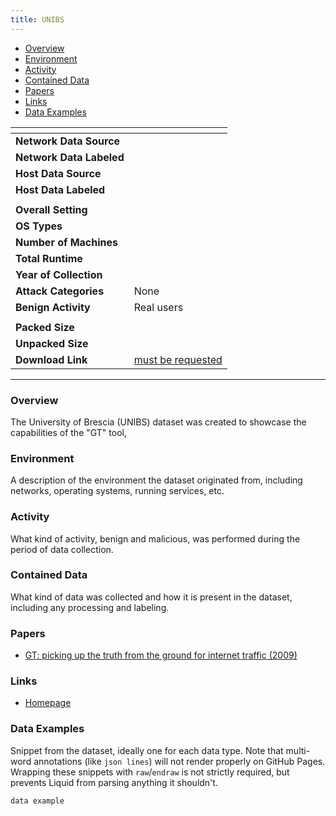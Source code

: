 ```yaml
---
title: UNIBS
---
```


- [Overview](#overview)
- [Environment](#environment)
- [Activity](#activity)
- [Contained Data](#contained-data)
- [Papers](#papers)
- [Links](#links)
- [Data Examples](#data-examples)

| <!-- -->                 | <!-- -->                                                           |
|--------------------------|--------------------------------------------------------------------|
| **Network Data Source**  |                                                                    |
| **Network Data Labeled** |                                                                    |
| **Host Data Source**     |                                                                    |
| **Host Data Labeled**    |                                                                    |
|                          |                                                                    |
| **Overall Setting**      |                                                                    |
| **OS Types**             |                                                                    |
| **Number of Machines**   |                                                                    |
| **Total Runtime**        |                                                                    |
| **Year of Collection**   |                                                                    |
| **Attack Categories**    | None                                                               |
| **Benign Activity**      | Real users                                                         |
|                          |                                                                    |
| **Packed Size**          |                                                                    |
| **Unpacked Size**        |                                                                    |
| **Download Link**        | [must be requested](http://netweb.ing.unibs.it/~ntw/tools/traces/) |

***

### Overview
The University of Brescia (UNIBS) dataset was created to showcase the capabilities of the "GT" tool, 

### Environment
A description of the environment the dataset originated from, including networks, operating systems, running services, etc.

### Activity
What kind of activity, benign and malicious, was performed during the period of data collection.

### Contained Data
What kind of data was collected and how it is present in the dataset, including any processing and labeling.

### Papers
- [GT: picking up the truth from the ground for internet traffic (2009)](https://doi.org/10.1145/1629607.1629610)

### Links
- [Homepage](http://netweb.ing.unibs.it/~ntw/tools/traces/)

### Data Examples
Snippet from the dataset, ideally one for each data type.
Note that multi-word annotations (like `json lines`) will not render properly on GitHub Pages.
Wrapping these snippets with `raw`/`endraw` is not strictly required, but prevents Liquid from parsing anything it shouldn't.

<!--  {% raw %} -->
```
data example
```
<!--  {% endraw %} -->